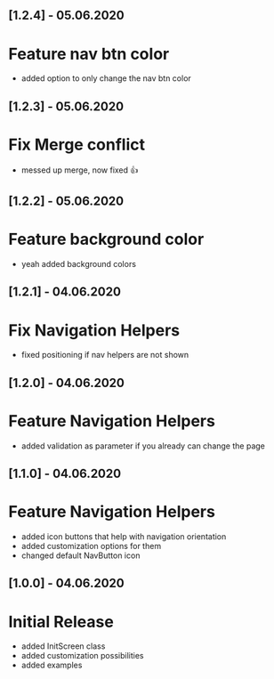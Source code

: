 ## [1.2.4] - 05.06.2020

# Feature nav btn color
- added option to only change the nav btn color

## [1.2.3] - 05.06.2020

# Fix Merge conflict
- messed up merge, now fixed :+1:

## [1.2.2] - 05.06.2020

# Feature background color
- yeah added background colors

## [1.2.1] - 04.06.2020

# Fix Navigation Helpers
- fixed positioning if nav helpers are not shown

## [1.2.0] - 04.06.2020

# Feature Navigation Helpers
- added validation as parameter if you already can change the page

## [1.1.0] - 04.06.2020

# Feature Navigation Helpers
- added icon buttons that help with navigation orientation
- added customization options for them
- changed default NavButton icon

## [1.0.0] - 04.06.2020

# Initial Release
- added InitScreen class
- added customization possibilities
- added examples